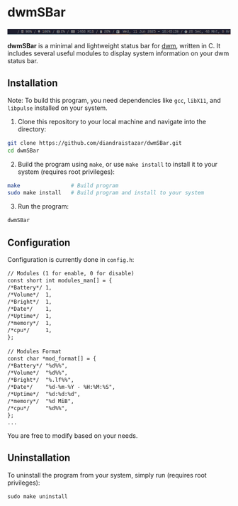 # dwmSBar

![banner-github](https://github.com/diandraistazar/dwmSBar/blob/master/preview.png)

**dwmSBar** is a minimal and lightweight status bar for [dwm](https://dwm.suckless.org/), written in C. It includes several useful modules to display system information on your dwm status bar.  

## Installation
Note: To build this program, you need dependencies like ```gcc```, ```libX11```, and ```libpulse``` installed on your system.
1. Clone this repository to your local machine and navigate into the directory:
```bash
git clone https://github.com/diandraistazar/dwmSBar.git
cd dwmSBar
```
2. Build the program using ```make```, or use ```make install``` to install it to your system (requires root privileges):
```bash
make                # Build program
sudo make install   # Build program and install to your system
```
3. Run the program:
```bash
dwmSBar
```

## Configuration
Configuration is currently done in ```config.h```:
```
// Modules (1 for enable, 0 for disable) 
const short int modules_man[] = {
/*Battery*/ 1,
/*Volume*/  1,
/*Bright*/  1,
/*Date*/    1,
/*Uptime*/  1,
/*memory*/  1,
/*cpu*/     1,
};

// Modules Format
const char *mod_format[] = {
/*Battery*/ "%d%%",
/*Volume*/  "%d%%",
/*Bright*/  "%.lf%%",
/*Date*/    "%d-%m-%Y - %H:%M:%S",
/*Uptime*/  "%d:%d:%d",
/*memory*/  "%d MiB",
/*cpu*/     "%d%%",
};
...
```
You are free to modify based on your needs.

## Uninstallation
To uninstall the program from your system, simply run (requires root privileges):
```
sudo make uninstall
```
